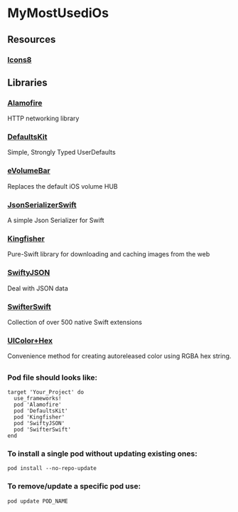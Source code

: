 # MyMostUsediOs

## Resources

### [Icons8](https://icons8.com)

## Libraries

### [Alamofire](https://github.com/Alamofire/Alamofire)

HTTP networking library

### [DefaultsKit](https://github.com/nmdias/DefaultsKit)

Simple, Strongly Typed UserDefaults

### [eVolumeBar](https://github.com/EMUR/eVolumeBar)

Replaces the default iOS volume HUB

### [JsonSerializerSwift](https://github.com/peheje/JsonSerializerSwift)

A simple Json Serializer for Swift

### [Kingfisher](https://github.com/onevcat/Kingfisher)

Pure-Swift library for downloading and caching images from the web

### [SwiftyJSON](https://github.com/SwiftyJSON/SwiftyJSON)

Deal with JSON data

### [SwifterSwift](https://github.com/SwifterSwift/SwifterSwift)

Collection of over 500 native Swift extensions

### [UIColor+Hex](https://github.com/yeahdongcn/UIColor-Hex-Swift)

Convenience method for creating autoreleased color using RGBA hex string.

##

### Pod file should looks like:
```
target 'Your_Project' do
  use_frameworks!
  pod 'Alamofire'
  pod 'DefaultsKit'
  pod 'Kingfisher'
  pod 'SwiftyJSON'
  pod 'SwifterSwift'
end
```

### To install a single pod without updating existing ones:
```
pod install --no-repo-update
```

### To remove/update a specific pod use:
```
pod update POD_NAME
```

